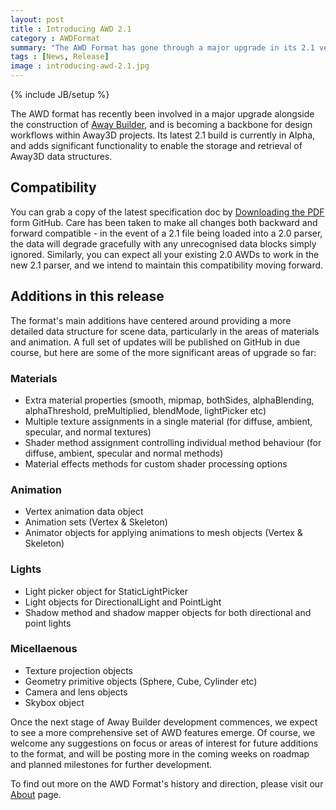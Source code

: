 ```yaml
---
layout: post
title : Introducing AWD 2.1
category : AWDFormat
summary: "The AWD Format has gone through a major upgrade in its 2.1 version. In this post we give a brief outline of the changes already made, and the plans for further additions"
tags : [News, Release]
image : introducing-awd-2.1.jpg
---
```

{% include JB/setup %}

The AWD format has recently been involved in a major upgrade alongside the construction of [Away Builder](/awaybuilder), and is becoming a backbone for design workflows within Away3D projects. Its latest 2.1 build is currently in Alpha, and adds significant functionality to enable the storage and retrieval of Away3D data structures.

## Compatibility

You can grab a copy of the latest specification doc by [Downloading the PDF](https://github.com/awaytools/awd-sdk/blob/master/docs/AWD_format_specification2_1_Alpha.pdf?raw=true) form GitHub. Care has been taken to make all changes both backward and forward compatible - in the event of a 2.1 file being loaded into a 2.0 parser, the data will degrade gracefully with any unrecognised data blocks simply ignored. Similarly, you can expect all your existing 2.0 AWDs to work in the new 2.1 parser, and we intend to maintain this compatibility moving forward.

## Additions in this release

The format's main additions have centered around providing a more detailed data structure for scene data, particularly in the areas of materials and animation. A full set of updates will be published on GitHub in due course, but here are some of the more significant areas of upgrade so far:

### Materials

- Extra material properties (smooth, mipmap, bothSides, alphaBlending, alphaThreshold, preMultiplied, blendMode, lightPicker etc)
- Multiple texture assignments in a single material (for diffuse, ambient, specular, and normal textures)
- Shader method assignment controlling individual method behaviour (for diffuse, ambient, specular and normal methods)
- Material effects methods for custom shader processing options

### Animation

- Vertex animation data object
- Animation sets (Vertex & Skeleton) 
- Animator objects for applying animations to mesh objects (Vertex & Skeleton)

### Lights

- Light picker object for StaticLightPicker
- Light objects for DirectionalLight and PointLight
- Shadow method and shadow mapper objects for both directional and point lights 

### Micellaenous

- Texture projection objects
- Geometry primitive objects (Sphere, Cube, Cylinder etc)
- Camera and lens objects
- Skybox object


Once the next stage of Away Builder development commences, we expect to see a more comprehensive set of AWD features emerge. Of course, we welcome any suggestions on focus or areas of interest for future additions to the format, and will be posting more in the coming weeks on roadmap and planned milestones for further development.

To find out more on the AWD Format's history and direction, please visit our [About](/awdformat/about/) page.

